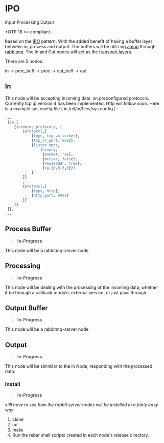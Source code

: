 # IPO
Input Processing Output

*OTP 18 >= compliant...

based on the [IPO](http://en.wikipedia.org/wiki/IPO_Model) pattern. 
With the added benefit of having a buffer layer between in, process and output.
The buffers will be utilizing [amqp](https://www.amqp.org/) through [rabbitmq](http://www.rabbitmq.com).
The In and Out nodes will act as the [transport layers](http://en.wikipedia.org/wiki/Transport_layer).

There are 5 nodes:

in -> proc_buff -> proc -> out_buff -> out

## In

This node will be accepting incoming data, on preconfigured protocols.
Currently tcp ip version 4 has been implemented. Http will follow soon.
Here is a example sys.config file ( in /rel/in/files/sys.config ) :

```Erlang
...
 {in,[
    {incoming_protocols, [
        {protocol,[
            {type, tcp_v4_socket},
            {tcp_v4_port, 8888},
            {listen_opts,
                [binary,
                 {packet, raw},
                 {active, false},
                 {reuseaddr, true},
                 {ip,{0,0,0,0}}]
            }
        ]}
        ,
        {protocol,[
            {type, http},
            {http_port, 9999}
        ]}
    ]}
 ]},
...
```

## Process Buffer

> **In-Progress**

This node will be a rabbitmq-server node

## Processing

> **In-Progress**

This node will be dealing with the processing of the incoming data, whether it be 
through a callback module, external service, or just pass through.

## Output Buffer

> **In-Progress**

This node will be a rabbitmq-server node

## Output

> **In-Progress**

This node will be simmilar to the In Node,
responding with the processed data.

### Install

> **In-Progress**

_still have to see how the rabbit server nodes will be installed in a fairly easy way_

1. clone
2. cd 
3. make
4. Run the rebar shell scripts created in each node's release directory.
